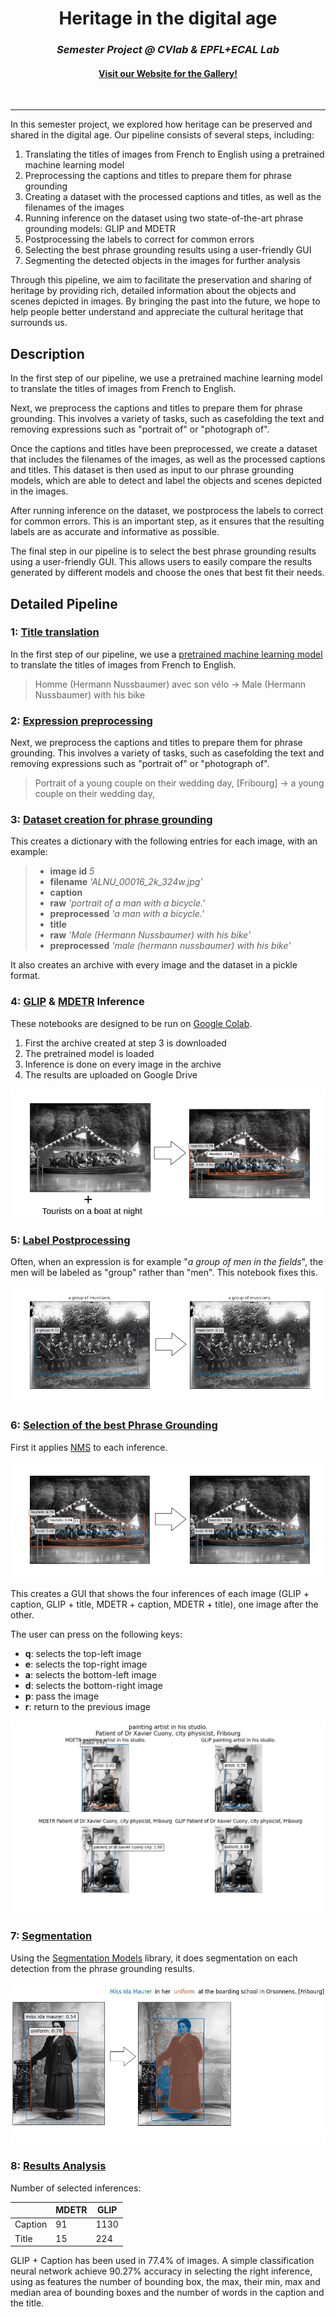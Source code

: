 <h1 align="center">Heritage in the digital age</h1>
<h3 align="center"><i>Semester Project @ CVlab &amp; EPFL+ECAL Lab </i></h3>
<h4 align="center"><a href="https://tgieruc.github.io/Heritage-in-the-digital-age/">Visit our Website for the Gallery!</a></h4>

<br>

---

In this semester project, we explored how heritage can be preserved and shared in the digital age. Our pipeline consists of several steps, including:

1. Translating the titles of images from French to English using a pretrained machine learning model
2. Preprocessing the captions and titles to prepare them for phrase grounding
3. Creating a dataset with the processed captions and titles, as well as the filenames of the images
4. Running inference on the dataset using two state-of-the-art phrase grounding models: GLIP and MDETR
5. Postprocessing the labels to correct for common errors
6. Selecting the best phrase grounding results using a user-friendly GUI
7. Segmenting the detected objects in the images for further analysis

Through this pipeline, we aim to facilitate the preservation and sharing of heritage by providing rich, detailed information about the objects and scenes depicted in images. By bringing the past into the future, we hope to help people better understand and appreciate the cultural heritage that surrounds us.


## Description
In the first step of our pipeline, we use a pretrained machine learning model to translate the titles of images from French to English. 

Next, we preprocess the captions and titles to prepare them for phrase grounding. This involves a variety of tasks, such as casefolding the text and removing expressions such as "portrait of" or "photograph of".

Once the captions and titles have been preprocessed, we create a dataset that includes the filenames of the images, as well as the processed captions and titles. This dataset is then used as input to our phrase grounding models, which are able to detect and label the objects and scenes depicted in the images.

After running inference on the dataset, we postprocess the labels to correct for common errors. This is an important step, as it ensures that the resulting labels are as accurate and informative as possible.

The final step in our pipeline is to select the best phrase grounding results using a user-friendly GUI. This allows users to easily compare the results generated by different models and choose the ones that best fit their needs.





## Detailed Pipeline

### 1: [Title translation](pipeline/1_translate_title.ipynb)
In the first step of our pipeline, we use a [pretrained machine learning model](https://huggingface.co/Helsinki-NLP/opus-mt-fr-en) to translate the titles of images from French to English. 

> Homme (Hermann Nussbaumer) avec son vélo -> Male (Hermann Nussbaumer) with his bike
### 2: [Expression preprocessing](pipeline/2_expression_preprocessing.ipynb)
Next, we preprocess the captions and titles to prepare them for phrase grounding. This involves a variety of tasks, such as casefolding the text and removing expressions such as "portrait of" or "photograph of".

> Portrait of a young couple on their wedding day, [Fribourg] -> a young couple on their wedding day,

### 3: [Dataset creation for phrase grounding](pipeline/3_dataset_creation_for_phrase_grounding.ipynb)
This creates a dictionary with the following entries for each image, with an example:
>* **image** **id** _5_
>* **filename** _'ALNU_00016_2k_324w.jpg'_
>* **caption**
>  * **raw** _'portrait of a man with a bicycle.'_
>  * **preprocessed** _'a man with a bicycle.'_
>* **title**
>  * **raw** _'Male (Hermann Nussbaumer) with his bike'_
>  * **preprocessed** _'male (hermann nussbaumer) with his bike'_

It also creates an archive with every image and the dataset in a pickle format.

### 4: [GLIP](pipeline/4_GLIP_inference.ipynb) & [MDETR](pipeline/4_MDETR_inference.ipynb) Inference
These notebooks are designed to be run on [Google Colab](http://colab.research.google.com/).

1. First the archive created at step 3 is downloaded
2. The pretrained model is loaded
3. Inference is done on every image in the archive
4. The results are uploaded on Google Drive

![](img/inference_explication.png) 

### 5: [Label Postprocessing](pipeline/5_label_postprocess.ipynb)
Often, when an expression is for example "_a group of men in the fields_", the men will be labeled as "group" rather than "men". This notebook fixes this.

![](img/group_explication.png)

### 6: [Selection of the best Phrase Grounding](pipeline/6_selection_best_phrase_grounding.ipynb)
First it applies [NMS](https://arxiv.org/abs/1704.04503) to each inference.

![](img/nms_explication.png)

This creates a GUI that shows the four inferences of each image (GLIP + caption, GLIP + title, MDETR + caption, MDETR + title), one image after the other.

The user can press on the following keys:
* **q**: selects the top-left image
* **e**: selects the top-right image
* **a**: selects the bottom-left image
* **d**: selects the bottom-right image
* **p**: pass the image
* **r**: return to the previous image

![](img/selection_explication.jpg)

### 7: [Segmentation](pipeline/7_segmentation.ipynb)
Using the [Segmentation Models](https://github.com/qubvel/segmentation_models.pytorch) library, it does segmentation on each detection from the phrase grounding results.


![](img/segm_explication.png)

### 8: [Results Analysis](pipeline/8_results_analysis.ipynb)
Number of selected inferences:

|         | MDETR | GLIP |
|---------|-------|------|
| Caption | 91    | 1130 |
| Title   | 15    | 224  |

GLIP + Caption has been used in 77.4% of images. A simple classification neural network achieve 90.27% accuracy in selecting the right inference, using as features the number of bounding box, the max, their min, max and median area of bounding boxes and the number of words in the caption and the title.
